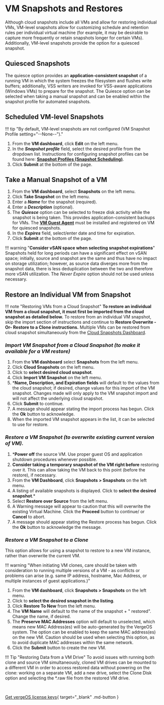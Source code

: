 # VM Snapshots and Restores

Although cloud snapshots include all VMs and allow for restoring individual VMs, VM-level snapshots allow for customizing schedule and retention rules per individual virtual machine (for example, it may be desirable to capture more frequently or retain snapshots longer for certain VMs). Additionally, VM-level snapshots provide the option for a quiesced snapshot.

## Quiesced Snapshots

The quiesce option provides an **application-consistent snapshot** of a running VM in which the system freezes the filesystem and flushes write buffers; additionally, VSS writers are invoked for VSS-aware applications (Windows VMs) to prepare for the snapshot. The Quiesce option can be selected when taking a manual snapshot and can be enabled within the snapshot profile for automated snapshots.

## Scheduled VM-level Snapshots

!!! tip "By default, VM-level snapshots are not configured (VM Snapshot Profile setting="--None--")."

1. From the **VM dashboard**, click **Edit** on the left menu.
2. In the ***Snapshot profile*** field, select the desired profile from the dropdown list. Instructions for configuring snapshot profiles can be found here: [**Snapshot Profiles (Snapshot Scheduling)**](/product-guide/snapshot-profiles).
3. Click **Submit** at the bottom of the page.

## Take a Manual Snapshot of a VM

1. From the **VM dashboard**, select **Snapshots** on the left menu.
2. Click **Take Snapshot** on the left menu.
3. Enter a ***Name*** for the snapshot (required).
4. Enter a ***Description*** (optional).
5. The ***Quiesce*** option can be selected to freeze disk activity while the snapshot is being taken. This provides application-consistent backups for VMs. The [**VM Guest Agent**](/product-guide/VMguestagent) must be installed and registered on VM for quiesced snapshots.
6. In the ***Expires*** field, select/enter date and time for expiration.
7. Click **Submit** at the bottom of the page.

!!! warning "**Consider vSAN space when selecting snapshot expirations**"
     Snapshots held for long periods can have a significant effect on vSAN space; initially, source and snapshot are the same and thus have no impact on storage utilization; however, as source data diverges more from the snapshot data, there is less deduplication between the two and therefore more vSAN utilization. The *Never Expire* option should not be used unless necessary.

## Restore an Individual VM from Snapshot

!!! note "Restoring VMs from a Cloud Snapshot"
    **To restore an individual VM from a cloud snapshot, it must first be imported from the cloud snapshot as detailed below.** To restore from an individual VM snapshot, skip the import section of instructions and continue to **Restore Overwrite -Or- Restore to a Clone instructions.** Multiple VMs can be restored from cloud snapshot simultaneously from the [Cloud Snapshots Dashboard](/product-guide/cloudsnapshotandrestore#restore-select-vms-from-a-cloud-snapshot-creates-new-vm-instances).

### *Import VM Snapshot from a Cloud Snapshot (to make it available for a VM restore)*

1. From the **VM dashboard** select **Snapshots** from the left menu.
2. Click **Cloud Snapshots** on the left menu.
3. Click to **select desired cloud snapshot**.
4. Click **Import VM Snapshot** on the left menu.
5. ***Name, Description, and Expiration fields** will default to the values from the cloud snapshot; if desired, change values for this import of the VM snapshot. Changes made will only apply to the VM snapshot import and will not affect the underlying cloud snapshot.
6. Click **Submit** to continue.
7. A message should appear stating the import process has begun. Click the **Ok** button to acknowledge.
8. When the imported VM snapshot appears in the list, it can be selected to use for restore.

### *Restore a VM Snapshot (to overwrite existing current version of VM).*

1. ***Power off** the source VM. Use proper guest OS and application shutdown procedures whenever possible.
2. **Consider taking a temporary snapshot of the VM right before** restoring over it. This can allow taking the VM back to this point (before the restore), if necessary.
3. From the **VM Dashboard**, click **Snapshots > Snapshots** on the left menu.
4. A listing of available snapshots is displayed. Click to **select the desired snapshot**.*
5. Select **Restore over Source** from the left menu.
6. A Warning message will appear to caution that this will overwrite the existing Virtual Machine. Click the **Proceed** button to continue/ or **Cancel** to abort.
7. A message should appear stating the Restore process has begun. Click the **Ok** button to acknowledge the message.

### *Restore a VM Snapshot to a Clone*

This option allows for using a snapshot to restore to a new VM instance, rather than overwrite the current VM.

!!! warning "When initiating VM clones, care should be taken with consideration to running multiple versions of a VM - as conflicts or problems can arise (e.g. same IP address, hostname, Mac Address, or multiple instances of guest applications.)"

1. From the **VM dashboard**, click **Snapshots > Snapshots** on the left menu.
2. Click to **select the desired snapshot in the listing**.
3. Click **Restore To New** from the left menu.
4. The **VM Name** will default to the name of the snapshot + " restored". Change the name, if desired.
5. The **Preserve MAC Addresses** option will default to unselected, which means new MAC Address(es) will be auto-generated by the VergeOS system. The option can be enabled to keep the same MAC address(es) on the new VM. Caution should be used when selecting this option, as to avoid duplicate MAC addresses within the same network.
6. Click the **Submit** button to create the new VM.

!!! Tip "Restoring Data from a VM Drive"
    To avoid issues with running both clone and source VM simultaneously, cloned VM drives can be mounted to a different VM in order to access restored data without powering on the clone: working on a separate VM, add a new drive, select the Clone Disk option and selecting the *.raw file from the restored VM drive.

</br>

[Get vergeOS license keys](https://www.verge.io/test-drive){ target="_blank" .md-button }